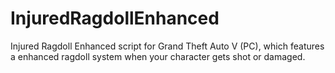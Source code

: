 # InjuredRagdollEnhanced

Injured Ragdoll Enhanced script for Grand Theft Auto V (PC), which features a enhanced ragdoll system when your character gets shot or damaged.
